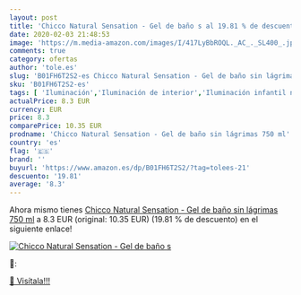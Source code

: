 ```yaml
---
layout: post
title: 'Chicco Natural Sensation - Gel de baño s al 19.81 % de descuento'
date: 2020-02-03 21:48:53
image: 'https://m.media-amazon.com/images/I/417LyBbROQL._AC_._SL400_.jpg'
comments: true
category: ofertas
author: 'tole.es'
slug: 'B01FH6T2S2-es Chicco Natural Sensation - Gel de baño sin lágrimas 750 ml'
sku: 'B01FH6T2S2-es'
tags: [ 'Iluminación','Iluminación de interior','Iluminación infantil nocturna','Lámparas e iluminación infantil','Monos para bebés niño','Ropa','Ropa de una pieza para bebés niño','Ropa para bebés','Ropa para bebés niño','chicco','natural','sensation', ]
actualPrice: 8.3 EUR
currency: EUR
price: 8.3
comparePrice: 10.35 EUR
prodname: 'Chicco Natural Sensation - Gel de baño sin lágrimas 750 ml'
country: 'es'
flag: '🇪🇸'
brand: ''
buyurl: 'https://www.amazon.es/dp/B01FH6T2S2/?tag=tolees-21'
descuento: '19.81'
average: '8.3'
---
```


Ahora mismo tienes [Chicco Natural Sensation - Gel de baño sin lágrimas 750 ml](https://www.amazon.es/dp/B01FH6T2S2/?tag=tolees-21) a 8.3 EUR (original: 10.35 EUR) (19.81 %  de descuento) en el siguiente enlace!

[![Chicco Natural Sensation - Gel de baño s](https://m.media-amazon.com/images/I/417LyBbROQL._AC_._SL400_.jpg)](https://www.amazon.es/dp/B01FH6T2S2/?tag=tolees-21)

🔎:


[🛒 Visítala!!!](https://www.amazon.es/dp/B01FH6T2S2/?tag=tolees-21)
